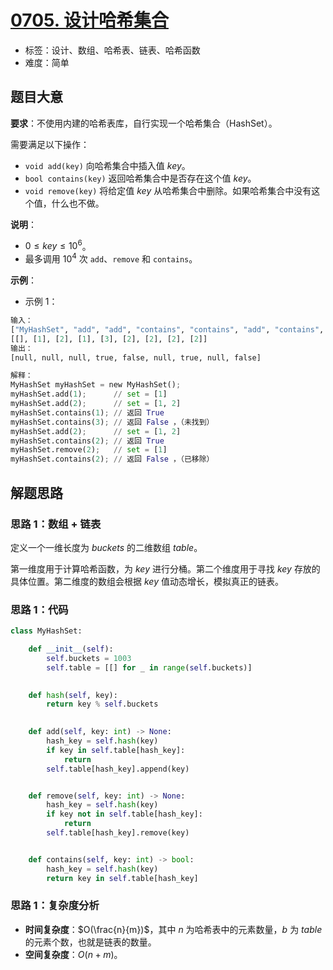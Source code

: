 # [0705. 设计哈希集合](https://leetcode.cn/problems/design-hashset/)

- 标签：设计、数组、哈希表、链表、哈希函数
- 难度：简单

## 题目大意

**要求**：不使用内建的哈希表库，自行实现一个哈希集合（HashSet）。

需要满足以下操作：

- `void add(key)` 向哈希集合中插入值 $key$。
- `bool contains(key)` 返回哈希集合中是否存在这个值 $key$。
- `void remove(key)` 将给定值 $key$ 从哈希集合中删除。如果哈希集合中没有这个值，什么也不做。

**说明**：

- $0 \le key \le 10^6$。
- 最多调用 $10^4$ 次 `add`、`remove` 和 `contains`。

**示例**：

- 示例 1：

```python
输入：
["MyHashSet", "add", "add", "contains", "contains", "add", "contains", "remove", "contains"]
[[], [1], [2], [1], [3], [2], [2], [2], [2]]
输出：
[null, null, null, true, false, null, true, null, false]

解释：
MyHashSet myHashSet = new MyHashSet();
myHashSet.add(1);      // set = [1]
myHashSet.add(2);      // set = [1, 2]
myHashSet.contains(1); // 返回 True
myHashSet.contains(3); // 返回 False ，（未找到）
myHashSet.add(2);      // set = [1, 2]
myHashSet.contains(2); // 返回 True
myHashSet.remove(2);   // set = [1]
myHashSet.contains(2); // 返回 False ，（已移除）
```

## 解题思路

### 思路 1：数组 + 链表

定义一个一维长度为 $buckets$ 的二维数组 $table$。

第一维度用于计算哈希函数，为 $key$ 进行分桶。第二个维度用于寻找 $key$ 存放的具体位置。第二维度的数组会根据 $key$ 值动态增长，模拟真正的链表。

### 思路 1：代码

```python
class MyHashSet:

    def __init__(self):
        self.buckets = 1003
        self.table = [[] for _ in range(self.buckets)]

        
    def hash(self, key):
        return key % self.buckets

    
    def add(self, key: int) -> None:
        hash_key = self.hash(key)
        if key in self.table[hash_key]:
            return
        self.table[hash_key].append(key)


    def remove(self, key: int) -> None:
        hash_key = self.hash(key)
        if key not in self.table[hash_key]:
            return
        self.table[hash_key].remove(key)


    def contains(self, key: int) -> bool:
        hash_key = self.hash(key)
        return key in self.table[hash_key]
```

### 思路 1：复杂度分析

- **时间复杂度**：$O(\frac{n}{m})$，其中 $n$ 为哈希表中的元素数量，$b$ 为 $table$ 的元素个数，也就是链表的数量。
- **空间复杂度**：$O(n + m)$。

